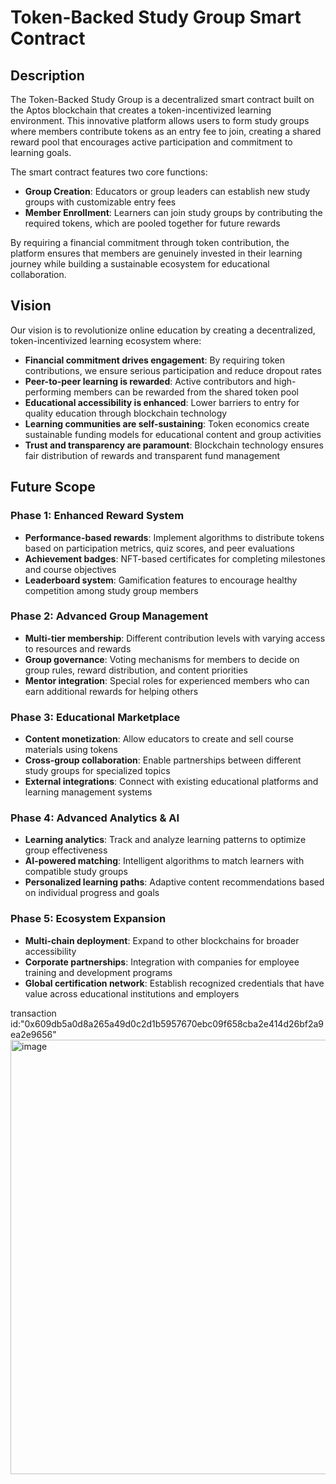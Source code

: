 # Token-Backed Study Group Smart Contract

## Description

The Token-Backed Study Group is a decentralized smart contract built on the Aptos blockchain that creates a token-incentivized learning environment. This innovative platform allows users to form study groups where members contribute tokens as an entry fee to join, creating a shared reward pool that encourages active participation and commitment to learning goals.

The smart contract features two core functions:
- **Group Creation**: Educators or group leaders can establish new study groups with customizable entry fees
- **Member Enrollment**: Learners can join study groups by contributing the required tokens, which are pooled together for future rewards

By requiring a financial commitment through token contribution, the platform ensures that members are genuinely invested in their learning journey while building a sustainable ecosystem for educational collaboration.

## Vision

Our vision is to revolutionize online education by creating a decentralized, token-incentivized learning ecosystem where:

- **Financial commitment drives engagement**: By requiring token contributions, we ensure serious participation and reduce dropout rates
- **Peer-to-peer learning is rewarded**: Active contributors and high-performing members can be rewarded from the shared token pool
- **Educational accessibility is enhanced**: Lower barriers to entry for quality education through blockchain technology
- **Learning communities are self-sustaining**: Token economics create sustainable funding models for educational content and group activities
- **Trust and transparency are paramount**: Blockchain technology ensures fair distribution of rewards and transparent fund management

## Future Scope

### Phase 1: Enhanced Reward System
- **Performance-based rewards**: Implement algorithms to distribute tokens based on participation metrics, quiz scores, and peer evaluations
- **Achievement badges**: NFT-based certificates for completing milestones and course objectives
- **Leaderboard system**: Gamification features to encourage healthy competition among study group members

### Phase 2: Advanced Group Management
- **Multi-tier membership**: Different contribution levels with varying access to resources and rewards
- **Group governance**: Voting mechanisms for members to decide on group rules, reward distribution, and content priorities
- **Mentor integration**: Special roles for experienced members who can earn additional rewards for helping others

### Phase 3: Educational Marketplace
- **Content monetization**: Allow educators to create and sell course materials using tokens
- **Cross-group collaboration**: Enable partnerships between different study groups for specialized topics
- **External integrations**: Connect with existing educational platforms and learning management systems

### Phase 4: Advanced Analytics & AI
- **Learning analytics**: Track and analyze learning patterns to optimize group effectiveness
- **AI-powered matching**: Intelligent algorithms to match learners with compatible study groups
- **Personalized learning paths**: Adaptive content recommendations based on individual progress and goals

### Phase 5: Ecosystem Expansion
- **Multi-chain deployment**: Expand to other blockchains for broader accessibility
- **Corporate partnerships**: Integration with companies for employee training and development programs
- **Global certification network**: Establish recognized credentials that have value across educational institutions and employers


transaction id:"0x609db5a0d8a265a49d0c2d1b5957670ebc09f658cba2e414d26bf2a9ea2e9656"
<img width="1351" height="695" alt="image" src="https://github.com/user-attachments/assets/df686f79-9d6f-4356-afe7-45aecc9ac5eb" />

